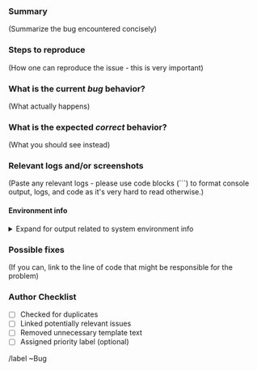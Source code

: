 <!---
Please read this!

Before opening a new issue, make sure to search for keywords in the issues
filtered by the "regression" or "bug" label.

and verify the issue you're about to submit isn't a duplicate.
--->

### Summary

(Summarize the bug encountered concisely)

### Steps to reproduce

(How one can reproduce the issue - this is very important)


### What is the current *bug* behavior?

(What actually happens)

### What is the expected *correct* behavior?

(What you should see instead)

### Relevant logs and/or screenshots

(Paste any relevant logs - please use code blocks (```) to format console output,
logs, and code as it's very hard to read otherwise.)


#### Environment info

<details>
<summary>Expand for output related to system environment info</summary>
<pre>
Operating System:
Isabelle Version:
</pre>
</details>


### Possible fixes

(If you can, link to the line of code that might be responsible for the problem)

### Author Checklist

- [ ] Checked for duplicates
- [ ] Linked potentially relevant issues
- [ ] Removed unnecessary template text
- [ ] Assigned priority label (optional)

<!--- Do not change anything below this line --->

/label ~Bug
